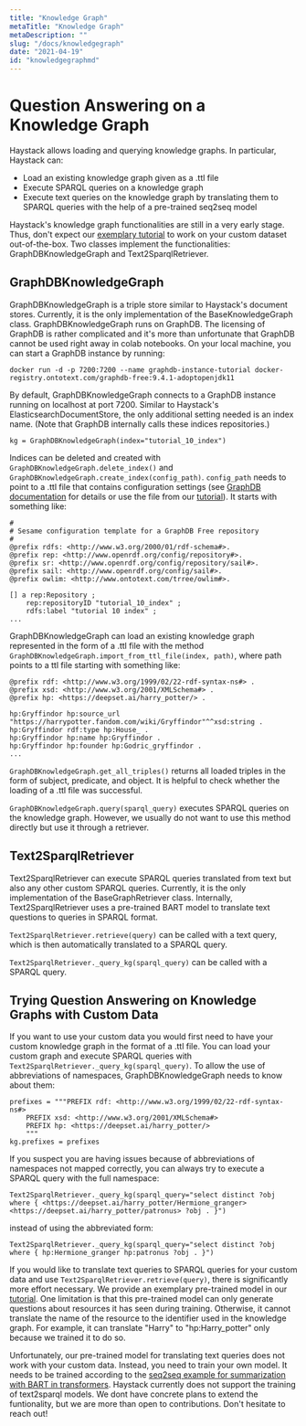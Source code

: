 ```yaml
---
title: "Knowledge Graph"
metaTitle: "Knowledge Graph"
metaDescription: ""
slug: "/docs/knowledgegraph"
date: "2021-04-19"
id: "knowledgegraphmd"
---
```


# Question Answering on a Knowledge Graph

Haystack allows loading and querying knowledge graphs. In particular, Haystack can:
 
* Load an existing knowledge graph given as a .ttl file
* Execute SPARQL queries on a knowledge graph
* Execute text queries on the knowledge graph by translating them to SPARQL queries with the help of a pre-trained seq2seq model

Haystack's knowledge graph functionalities are still in a very early stage. Thus, don't expect our [exemplary tutorial](https://github.com/deepset-ai/haystack/blob/master/tutorials/Tutorial10_Knowledge_Graph.py) to work on your custom dataset out-of-the-box.
Two classes implement the functionalities: GraphDBKnowledgeGraph and Text2SparqlRetriever.

## GraphDBKnowledgeGraph

GraphDBKnowledgeGraph is a triple store similar to Haystack's document stores. Currently, it is the only implementation of the BaseKnowledgeGraph class.
GraphDBKnowledgeGraph runs on GraphDB. The licensing of GraphDB is rather complicated and it's more than unfortunate that GraphDB cannot be used right away in colab notebooks.
On your local machine, you can start a GraphDB instance by running:

```docker run -d -p 7200:7200 --name graphdb-instance-tutorial docker-registry.ontotext.com/graphdb-free:9.4.1-adoptopenjdk11```

By default, GraphDBKnowledgeGraph connects to a GraphDB instance running on localhost at port 7200. 
Similar to Haystack's ElasticsearchDocumentStore, the only additional setting needed is an index name.
(Note that GraphDB internally calls these indices repositories.)

```kg = GraphDBKnowledgeGraph(index="tutorial_10_index")```

Indices can be deleted and created with ```GraphDBKnowledgeGraph.delete_index()``` and ```GraphDBKnowledgeGraph.create_index(config_path)```.
```config_path``` needs to point to a .ttl file that contains configuration settings (see [GraphDB documentation](https://graphdb.ontotext.com/documentation/free/configuring-a-repository.html#configure-a-repository-programmatically) for details or use the file from our [tutorial](https://github.com/deepset-ai/haystack/blob/master/tutorials/Tutorial10_Knowledge_Graph.py)). It starts with something like:

```
#
# Sesame configuration template for a GraphDB Free repository
#
@prefix rdfs: <http://www.w3.org/2000/01/rdf-schema#>.
@prefix rep: <http://www.openrdf.org/config/repository#>.
@prefix sr: <http://www.openrdf.org/config/repository/sail#>.
@prefix sail: <http://www.openrdf.org/config/sail#>.
@prefix owlim: <http://www.ontotext.com/trree/owlim#>.

[] a rep:Repository ;
    rep:repositoryID "tutorial_10_index" ;
    rdfs:label "tutorial 10 index" ;
...
```

GraphDBKnowledgeGraph can load an existing knowledge graph represented in the form of a .ttl file with the method ```GraphDBKnowledgeGraph.import_from_ttl_file(index, path)```, where path points to a ttl file starting with something like:

```
@prefix rdf: <http://www.w3.org/1999/02/22-rdf-syntax-ns#> .
@prefix xsd: <http://www.w3.org/2001/XMLSchema#> .
@prefix hp: <https://deepset.ai/harry_potter/> .

hp:Gryffindor hp:source_url "https://harrypotter.fandom.com/wiki/Gryffindor"^^xsd:string .
hp:Gryffindor rdf:type hp:House_ .
hp:Gryffindor hp:name hp:Gryffindor .
hp:Gryffindor hp:founder hp:Godric_gryffindor .
...
```

```GraphDBKnowledgeGraph.get_all_triples()``` returns all loaded triples in the form of subject, predicate, and object. It is helpful to check whether the loading of a .ttl file was successful.

```GraphDBKnowledgeGraph.query(sparql_query)``` executes SPARQL queries on the knowledge graph. However, we usually do not want to use this method directly but use it through a retriever.

## Text2SparqlRetriever
Text2SparqlRetriever can execute SPARQL queries translated from text but also any other custom SPARQL queries. Currently, it is the only implementation of the BaseGraphRetriever class.
Internally, Text2SparqlRetriever uses a pre-trained BART model to translate text questions to queries in SPARQL format.

```Text2SparqlRetriever.retrieve(query)``` can be called with a text query, which is then automatically translated to a SPARQL query.

```Text2SparqlRetriever._query_kg(sparql_query)``` can be called with a SPARQL query.

## Trying Question Answering on Knowledge Graphs with Custom Data
If you want to use your custom data you would first need to have your custom knowledge graph in the format of a .ttl file.
You can load your custom graph and execute SPARQL queries with ```Text2SparqlRetriever._query_kg(sparql_query)```. To allow the use of abbreviations of namespaces, GraphDBKnowledgeGraph needs to know about them:

```
prefixes = """PREFIX rdf: <http://www.w3.org/1999/02/22-rdf-syntax-ns#>
    PREFIX xsd: <http://www.w3.org/2001/XMLSchema#>
    PREFIX hp: <https://deepset.ai/harry_potter/>
    """
kg.prefixes = prefixes
```

If you suspect you are having issues because of abbreviations of namespaces not mapped correctly, you can always try to execute a SPARQL query with the full namespace:

```Text2SparqlRetriever._query_kg(sparql_query="select distinct ?obj where { <https://deepset.ai/harry_potter/Hermione_granger> <https://deepset.ai/harry_potter/patronus> ?obj . }")```

instead of using the abbreviated form:

```Text2SparqlRetriever._query_kg(sparql_query="select distinct ?obj where { hp:Hermione_granger hp:patronus ?obj . }")```

If you would like to translate text queries to SPARQL queries for your custom data and use ```Text2SparqlRetriever.retrieve(query)```, there is significantly more effort necessary.
We provide an exemplary pre-trained model in our [tutorial](https://github.com/deepset-ai/haystack/blob/master/tutorials/Tutorial10_Knowledge_Graph.py).
One limitation is that this pre-trained model can only generate questions about resources it has seen during training.
Otherwise, it cannot translate the name of the resource to the identifier used in the knowledge graph.
For example, it can translate "Harry" to "hp:Harry_potter" only because we trained it to do so.

Unfortunately, our pre-trained model for translating text queries does not work with your custom data.
Instead, you need to train your own model. It needs to be trained according to the [seq2seq example for summarization with BART in transformers](https://github.com/huggingface/transformers/tree/master/examples/seq2seq).
Haystack currently does not support the training of text2sparql models. We dont have concrete plans to extend the funtionality, but we are more than open to contributions. Don't hesitate to reach out! 
